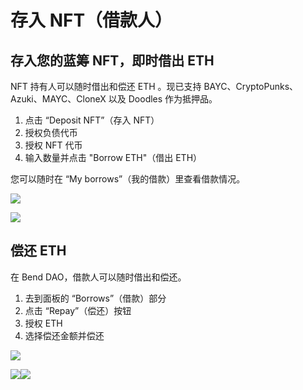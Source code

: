 # 存入 NFT（借款人）

## **存入您的蓝筹 NFT，即时借出 ETH**

NFT 持有人可以随时借出和偿还 ETH 。现已支持 BAYC、CryptoPunks、Azuki、MAYC、CloneX 以及 Doodles 作为抵押品。&#x20;

1. 点击 “Deposit NFT”（存入 NFT）&#x20;
2. 授权负债代币&#x20;
3. 授权 NFT 代币&#x20;
4. 输入数量并点击 "Borrow ETH"（借出 ETH）

您可以随时在 “My borrows”（我的借款）里查看借款情况。

![](https://lh4.googleusercontent.com/Kr8q4urzoU8XOpu0t\_spU9BNktF2RzpSeOAPd\_VbcwklxvJUTXCqO8Lj\_AI0ZC0P4R6hG6vwLamOhuVl\_9dFjuCTGEFhcEt6weKdJ\_dXI8Cfh\_nPXKSHwwHCuH65CG4CVqxoLocP)

![](https://lh3.googleusercontent.com/RjlxcwuM\_tjNWFhvscQorwwZr5gptvYELfTK\_vesfGg3bWtD4yfjZpgFvL93CveHeu23h62qXFc\_-spalf6LiGpzG0ytw1TAi0z5b\_mQD1Rn\_odJF5bPfrejchKEMhPpjx5PN4fX)

## 偿还 ETH&#x20;

在 Bend DAO，借款人可以随时借出和偿还。&#x20;

1. 去到面板的 “Borrows”（借款）部分&#x20;
2. 点击 “Repay”（偿还）按钮&#x20;
3. 授权 ETH&#x20;
4. 选择偿还金额并偿还

![](https://lh5.googleusercontent.com/9QeO77PoMuHAdTpiJCE7-Ph8HbXThUURs9g4GmIdbh5ccvHowdALGfiHSNxMnWCcSP1C2y6JKxqOF\_T-8PGwxRZlD1mfHJcuGkI6aSk\_TOeEOBPtrRkutkADf5kBsFQPUwfirGo2)

![](https://lh3.googleusercontent.com/pZOQgkaq0Nl6uGSW0fY\_yTlF9011h0rloMXoErhzaEceBNCQ0Afa0H-fBG0jajCx9CrCmhica-FyUApZDrwaHAGYPoOK\_TgPD8ihssB4NeFAfcWEiyhG\_tBnZXi7IzRqZRz3BV-X)![](https://lh3.googleusercontent.com/d\_jnW8vUACPGbbJGsA0fOGOKGQGUiwgT01WqN16lK08yJ-6HkpppR21QsJCTJpgqusoPUf1gdneaFs07lyAgTBzwiL3jm4wBQOzlOe0-TTaSFWCwtIn1hOHdTV8rNKAzNdAIYc-3)
